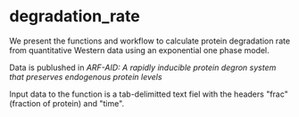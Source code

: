 # degradation_rate

We present the functions and workflow to calculate protein degradation rate from quantitative Western data using an exponential one phase model.

Data is publushed in *ARF-AID: A rapidly inducible protein degron system that preserves endogenous protein levels*

Input data to the function is a tab-delimitted text fiel with the headers "frac" (fraction of protein) and "time".
